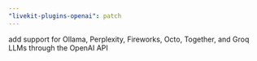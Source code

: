 ```yaml
---
"livekit-plugins-openai": patch
---
```


add support for Ollama, Perplexity, Fireworks, Octo, Together, and Groq LLMs through the OpenAI API
